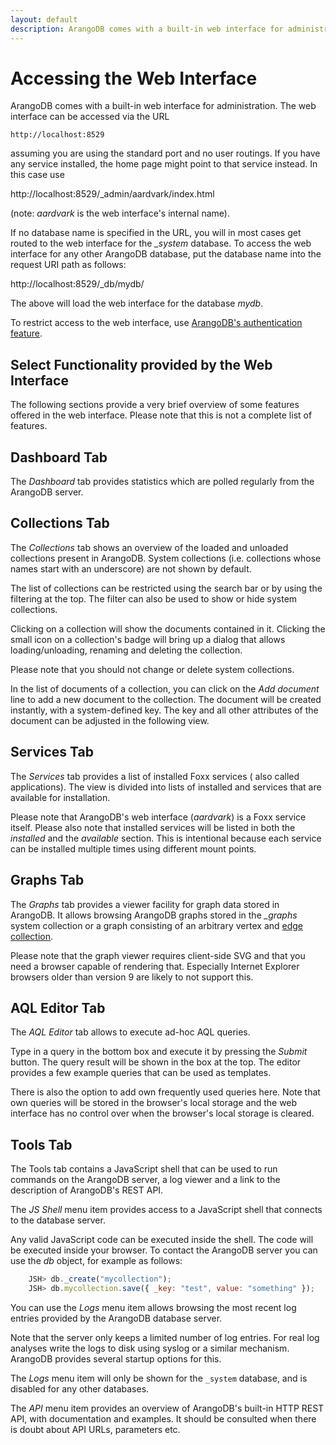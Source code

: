 ```yaml
---
layout: default
description: ArangoDB comes with a built-in web interface for administration
---
```

Accessing the Web Interface
===========================

ArangoDB comes with a built-in web interface for administration. The web 
interface can be accessed via the URL

    http://localhost:8529

assuming you are using the standard port and no user routings. If you
have any service installed, the home page might point to that
service instead. In this case use

  http://localhost:8529/_admin/aardvark/index.html

(note: _aardvark_ is the web interface's internal name).

If no database name is specified in the URL, you will in most cases get
routed to the web interface for the *_system* database. To access the web 
interface for any other ArangoDB database, put the database name into the
request URI path as follows:
  
  http://localhost:8529/_db/mydb/

The above will load the web interface for the database *mydb*.

To restrict access to the web interface, use 
[ArangoDB's authentication feature](generalhttp.html#authentication).

Select Functionality provided by the Web Interface
--------------------------------------------------

The following sections provide a very brief overview of some features offered
in the web interface. Please note that this is not a complete list of features.

Dashboard Tab
-------------

The *Dashboard* tab provides statistics which are polled regularly from the
ArangoDB server.

Collections Tab
---------------

The *Collections* tab shows an overview of the loaded and unloaded
collections present in ArangoDB. System collections (i.e. collections
whose names start with an underscore) are not shown by default.

The list of collections can be restricted using the search bar or by
using the filtering at the top. The filter can also be used to show or
hide system collections.

Clicking on a collection will show the documents contained in it. 
Clicking the small icon on a collection's badge will bring up a dialog
that allows loading/unloading, renaming and deleting the collection.

Please note that you should not change or delete system collections.

In the list of documents of a collection, you can click on the *Add document*
line to add a new document to the collection. The document will be created
instantly, with a system-defined key. The key and all other attributes of the
document can be adjusted in the following view.

Services Tab
------------

The *Services* tab provides a list of installed Foxx services ( also called applications). The view
is divided into lists of installed and services that are available for
installation.

Please note that ArangoDB's web interface (_aardvark_) is a Foxx service 
itself. Please also note that installed services will be listed in both
the *installed* and the *available* section. This is intentional because each
service can be installed multiple times using different mount points.

Graphs Tab
----------

The *Graphs* tab provides a viewer facility for graph data stored in ArangoDB. It
allows browsing ArangoDB graphs stored in the *_graphs* system collection or a
graph consisting of an arbitrary vertex and [edge collection](glossary.html#edge-collection). 

Please note that the graph viewer requires client-side SVG and that you need a
browser capable of rendering that. Especially Internet Explorer browsers older
than version 9 are likely to not support this. 

AQL Editor Tab
--------------

The *AQL Editor* tab allows to execute ad-hoc AQL queries.

Type in a query in the bottom box and execute it by pressing the *Submit* button.
The query result will be shown in the box at the top.
The editor provides a few example queries that can be used as templates.

There is also the option to add own frequently used queries here. Note that own 
queries will be stored in the browser's local storage and the web interface has
no control over when the browser's local storage is cleared.

Tools Tab
---------

The Tools tab contains a JavaScript shell that can be used to run commands on
the ArangoDB server, a log viewer and a link to the description of ArangoDB's 
REST API.

The *JS Shell* menu item provides access to a JavaScript shell that connects to the
database server.

Any valid JavaScript code can be executed inside the shell. The code will be
executed inside your browser. To contact the ArangoDB server you can use the
*db* object, for example as follows:

```js
    JSH> db._create("mycollection");
    JSH> db.mycollection.save({ _key: "test", value: "something" });
```

You can use the *Logs* menu item allows browsing the most recent log entries provided by the
ArangoDB database server.

Note that the server only keeps a limited number of log entries. For
real log analyses write the logs to disk using syslog or a similar
mechanism. ArangoDB provides several startup options for this.

The *Logs* menu item will only be shown for the `_system` database, and is disabled for
any other databases.

The *API* menu item provides an overview of ArangoDB's built-in HTTP REST API, with
documentation and examples. It should be consulted when there is doubt about API
URLs, parameters etc.
